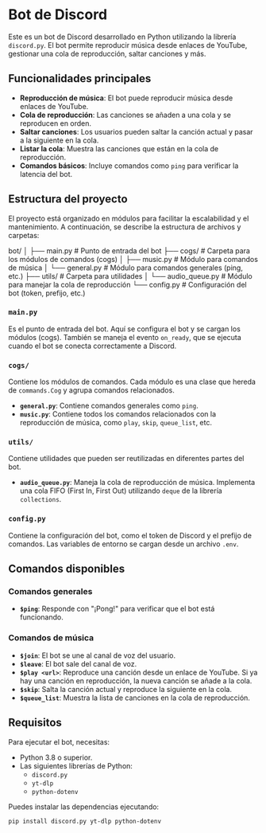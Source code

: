 # Bot de Discord

Este es un bot de Discord desarrollado en Python utilizando la librería `discord.py`. El bot permite reproducir música desde enlaces de YouTube, gestionar una cola de reproducción, saltar canciones y más.

## Funcionalidades principales

- **Reproducción de música**: El bot puede reproducir música desde enlaces de YouTube.
- **Cola de reproducción**: Las canciones se añaden a una cola y se reproducen en orden.
- **Saltar canciones**: Los usuarios pueden saltar la canción actual y pasar a la siguiente en la cola.
- **Listar la cola**: Muestra las canciones que están en la cola de reproducción.
- **Comandos básicos**: Incluye comandos como `ping` para verificar la latencia del bot.

## Estructura del proyecto

El proyecto está organizado en módulos para facilitar la escalabilidad y el mantenimiento. A continuación, se describe la estructura de archivos y carpetas:

bot/
│
├── main.py # Punto de entrada del bot
├── cogs/ # Carpeta para los módulos de comandos (cogs)
│ ├── music.py # Módulo para comandos de música
│ └── general.py # Módulo para comandos generales (ping, etc.)
├── utils/ # Carpeta para utilidades
│ └── audio_queue.py # Módulo para manejar la cola de reproducción
└── config.py # Configuración del bot (token, prefijo, etc.)


### `main.py`

Es el punto de entrada del bot. Aquí se configura el bot y se cargan los módulos (cogs). También se maneja el evento `on_ready`, que se ejecuta cuando el bot se conecta correctamente a Discord.

### `cogs/`

Contiene los módulos de comandos. Cada módulo es una clase que hereda de `commands.Cog` y agrupa comandos relacionados.

- **`general.py`**: Contiene comandos generales como `ping`.
- **`music.py`**: Contiene todos los comandos relacionados con la reproducción de música, como `play`, `skip`, `queue_list`, etc.

### `utils/`

Contiene utilidades que pueden ser reutilizadas en diferentes partes del bot.

- **`audio_queue.py`**: Maneja la cola de reproducción de música. Implementa una cola FIFO (First In, First Out) utilizando `deque` de la librería `collections`.

### `config.py`

Contiene la configuración del bot, como el token de Discord y el prefijo de comandos. Las variables de entorno se cargan desde un archivo `.env`.

## Comandos disponibles

### Comandos generales

- **`$ping`**: Responde con "¡Pong!" para verificar que el bot está funcionando.

### Comandos de música

- **`$join`**: El bot se une al canal de voz del usuario.
- **`$leave`**: El bot sale del canal de voz.
- **`$play <url>`**: Reproduce una canción desde un enlace de YouTube. Si ya hay una canción en reproducción, la nueva canción se añade a la cola.
- **`$skip`**: Salta la canción actual y reproduce la siguiente en la cola.
- **`$queue_list`**: Muestra la lista de canciones en la cola de reproducción.

## Requisitos

Para ejecutar el bot, necesitas:

- Python 3.8 o superior.
- Las siguientes librerías de Python:
  - `discord.py`
  - `yt-dlp`
  - `python-dotenv`

Puedes instalar las dependencias ejecutando:

```bash
pip install discord.py yt-dlp python-dotenv